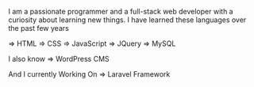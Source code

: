 I am a passionate programmer and a full-stack web developer with a curiosity about learning new things. I have learned these languages over the past few years

=> HTML
=> CSS
=> JavaScript
=> JQuery
=> MySQL

I also know 
=> WordPress CMS

And I currently Working On
=> Laravel Framework
